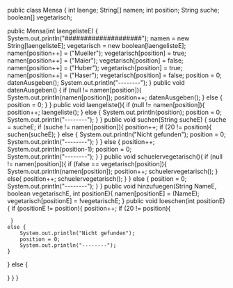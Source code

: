 public class Mensa { 
    int laenge; 
    String[] namen;
    int position;
    String suche;
    boolean[] vegetarisch;

public Mensa(int laengelisteE)
{
    System.out.println("####################");
    namen = new String[laengelisteE];
    vegetarisch = new boolean[laengelisteE];
    namen[position++] = ("Mueller");
    vegetarisch[position] = true;
    namen[position++] = ("Maier");
    vegetarisch[position] = false;
    namen[position++] = ("Huber");
    vegetarisch[position] = true;
    namen[position++] = ("Haser");
    vegetarisch[position] = false;
    position = 0;
    datenAusgeben();
    System.out.println("--------");
}
public void datenAusgeben()
{
if (null != namen[position]){
    System.out.println(namen[position]);
    position++;
    datenAusgeben();
}
else {
    position = 0;
}
}
public void laengeliste(){
if (null != namen[position]){
    position++;
    laengeliste();
}
else {
    System.out.println(position);
    position = 0;
    System.out.println("--------");
}
}
public void suchen(String sucheE) {
    suche = sucheE;
if (suche != namen[position]){
    position++;
    if (20 != position){
    suchen(sucheE);
    }
    else {
        System.out.println("Nicht gefunden");
        position = 0; 
        System.out.println("--------");
    }
}
else {
    position++;
    System.out.println(position-1);
    position = 0;  
    System.out.println("--------");
}
}
public void schuelervegetarisch(){
if (null != namen[position]){
    if (false == vegetarisch[position]){
        System.out.println(namen[position]);
        position++;
        schuelervegetarisch();
    }
    else{
        position++;
        schuelervegetarisch();
    }
}
else {
    position = 0;
    System.out.println("--------");
}
}
public void hinzufuegen(String NameE, boolean vegetarischE, int positionE){
    namen[positionE] = (NameE);
    vegetarisch[positionE] = !vegetarischE;
}
public void loeschen(int positionE){
    if (positionE != position){
    position++;
     if (20 != position){
         
     }
    else {
        System.out.println("Nicht gefunden");
        position = 0; 
        System.out.println("--------");
    }
}
else {
    
}
}
}
